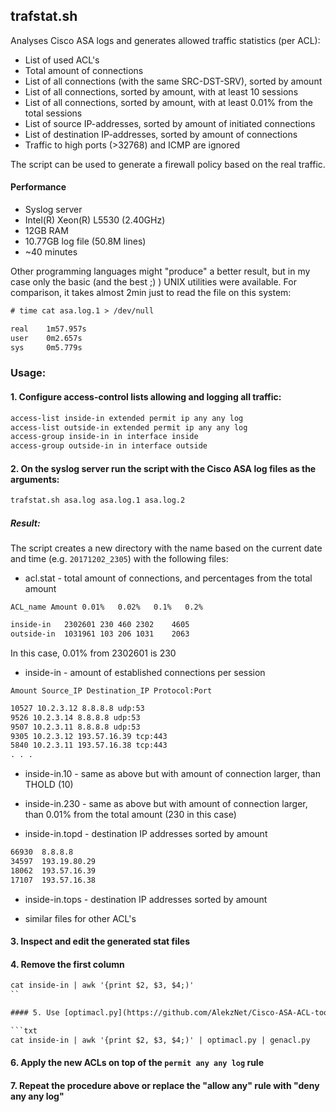 ## trafstat.sh

Analyses Cisco ASA logs and generates allowed traffic statistics (per ACL):

* List of used ACL's
* Total amount of connections
* List of all connections (with the same SRC-DST-SRV), sorted by amount
* List of all connections, sorted by amount, with at least 10 sessions
* List of all connections, sorted by amount, with at least 0.01% from the total sessions
* List of source IP-addresses, sorted by amount of initiated connections
* List of destination IP-addresses, sorted by amount of connections
* Traffic to high ports (>32768) and ICMP are ignored

The script can be used to generate a firewall policy based on the real traffic.  

#### Performance

* Syslog server
* Intel(R) Xeon(R) L5530 (2.40GHz)
* 12GB RAM
* 10.77GB log file (50.8M lines)
* ~40 minutes

Other programming languages might "produce" a better result, but in my case only the basic (and the best ;) ) UNIX utilities were available. For comparison, it takes almost 2min just to read the file on this system:

```txt
# time cat asa.log.1 > /dev/null

real    1m57.957s
user    0m2.657s
sys     0m5.779s
```

### Usage: 

#### 1. Configure access-control lists allowing and logging all traffic:

```txt
access-list inside-in extended permit ip any any log
access-list outside-in extended permit ip any any log
access-group inside-in in interface inside
access-group outside-in in interface outside
```

#### 2. On the syslog server run the script with the Cisco ASA log files as the arguments:

```txt
trafstat.sh asa.log asa.log.1 asa.log.2
```

##### Result:

The script creates a new directory with the name based on the current date and time (e.g. `20171202_2305`) with the following files:

* acl.stat - total amount of connections, and percentages from the total amount

`ACL_name Amount 0.01%   0.02%   0.1%   0.2%`
```txt
inside-in	2302601	230	460	2302	4605
outside-in	1031961	103	206	1031	2063
```
In this case, 0.01% from 2302601 is 230

* inside-in - amount of established connections per session

`Amount Source_IP Destination_IP Protocol:Port`

```txt
10527 10.2.3.12 8.8.8.8 udp:53
9526 10.2.3.14 8.8.8.8 udp:53
9507 10.2.3.11 8.8.8.8 udp:53
9305 10.2.3.12 193.57.16.39 tcp:443
5840 10.2.3.11 193.57.16.38 tcp:443 
. . .
```

* inside-in.10 - same as above but with amount of connection larger, than THOLD (10)

* inside-in.230 - same as above but with amount of connection larger, than 0.01% from the total amount (230 in this case)

* inside-in.topd - destination IP addresses sorted by amount

```txt
66930  8.8.8.8
34597  193.19.80.29
18062  193.57.16.39
17107  193.57.16.38
```

* inside-in.tops - destination IP addresses sorted by amount

* similar files for other ACL's

#### 3. Inspect and edit the generated stat files

#### 4. Remove the first column

```txt
cat inside-in | awk '{print $2, $3, $4;)'
``

#### 5. Use [optimacl.py](https://github.com/AlekzNet/Cisco-ASA-ACL-toolkit/blob/master/doc/optimacl.md) and [genacl.py](https://github.com/AlekzNet/Cisco-ASA-ACL-toolkit/blob/master/doc/genacl.md) to generate new ACLs without logging

```txt
cat inside-in | awk '{print $2, $3, $4;)' | optimacl.py | genacl.py
```

#### 6. Apply the new ACLs on top of the `permit any any log` rule

#### 7. Repeat the procedure above or replace the "allow any" rule with "deny any any log" 
